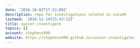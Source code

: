 ```yaml
---
date: '2018-10-02T17:23:00Z'
description: repo for investigations related to susieR
lastmod: '2018-12-14T23:43:12Z'
title: susier-investigate
topics: []
account: stephens999
website: https://stephens999.github.io/susier-investigate/
---
```


